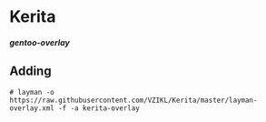 # Kerita
##### gentoo-overlay

Adding
------
```
# layman -o https://raw.githubusercontent.com/VZIKL/Kerita/master/layman-overlay.xml -f -a kerita-overlay
```

